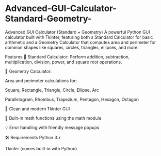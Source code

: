 # Advanced-GUI-Calculator-Standard-Geometry-
Advanced GUI Calculator (Standard + Geometry) A powerful Python GUI calculator built with Tkinter, featuring both a Standard Calculator for basic arithmetic and a Geometry Calculator that computes area and perimeter for common shapes like squares, circles, triangles, ellipses, and more.


 Features
🔢 Standard Calculator: Perform addition, subtraction, multiplication, division, power, and square root operations.

📐 Geometry Calculator:

Area and perimeter calculations for:

Square, Rectangle, Triangle, Circle, Ellipse, Arc

Parallelogram, Rhombus, Trapezium, Pentagon, Hexagon, Octagon

🎨 Clean and modern Tkinter GUI

🧮 Built-in math functions using the math module

💡 Error handling with friendly message popups

🛠️ Requirements
Python 3.x

Tkinter (comes built-in with Python)

